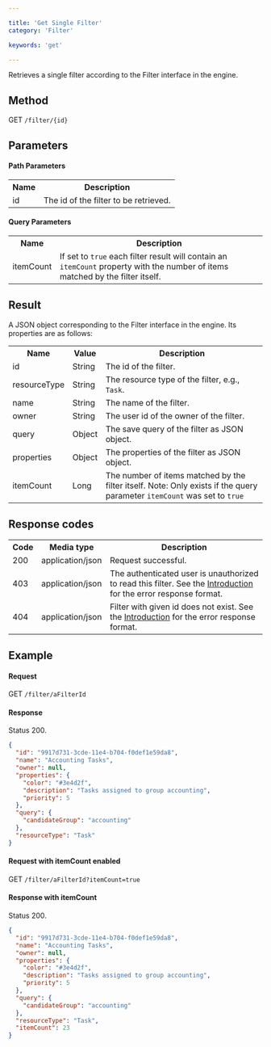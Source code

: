 ```yaml
---

title: 'Get Single Filter'
category: 'Filter'

keywords: 'get'

---
```



Retrieves a single filter according to the Filter interface in the engine.


Method
------

GET `/filter/{id}`

Parameters
----------

#### Path Parameters

<table class="table table-striped">
  <tr>
    <th>Name</th>
    <th>Description</th>
  </tr>
  <tr>
    <td>id</td>
    <td>The id of the filter to be retrieved.</td>
  </tr>
</table>

#### Query Parameters

<table class="table table-striped">
  <tr>
    <th>Name</th>
    <th>Description</th>
  </tr>
  <tr>
    <td>itemCount</td>
    <td>
      If set to <code>true</code> each filter result will contain an <code>itemCount</code> property
      with the number of items matched by the filter itself.
    </td>
  </tr>
</table>

Result
------

A JSON object corresponding to the Filter interface in the engine.
Its properties are as follows:

<table class="table table-striped">
  <tr>
    <th>Name</th>
    <th>Value</th>
    <th>Description</th>
  </tr>
  <tr>
    <td>id</td>
    <td>String</td>
    <td>The id of the filter.</td>
  </tr>
  <tr>
    <td>resourceType</td>
    <td>String</td>
    <td>The resource type of the filter, e.g., <code>Task</code>.</td>
  </tr>
  <tr>
    <td>name</td>
    <td>String</td>
    <td>The name of the filter.</td>
  </tr>
  <tr>
    <td>owner</td>
    <td>String</td>
    <td>The user id of the owner of the filter.</td>
  </tr>
  <tr>
    <td>query</td>
    <td>Object</td>
    <td>The save query of the filter as JSON object.</td>
  </tr>
  <tr>
    <td>properties</td>
    <td>Object</td>
    <td>The properties of the filter as JSON object.</td>
  </tr>
  <tr>
    <td>itemCount</td>
    <td>Long</td>
    <td>
      The number of items matched by the filter itself. Note: Only exists if the query parameter
      <code>itemCount</code> was set to <code>true</code>
    </td>
  </tr>
</table>


Response codes
--------------

<table class="table table-striped">
  <tr>
    <th>Code</th>
    <th>Media type</th>
    <th>Description</th>
  </tr>
  <tr>
    <td>200</td>
    <td>application/json</td>
    <td>Request successful.</td>
  </tr>
  <tr>
    <td>403</td>
    <td>application/json</td>
    <td>
      The authenticated user is unauthorized to read this filter.
      See the <a href="ref:#overview-introduction">Introduction</a> for the error response format.
    </td>
  </tr>
  <tr>
    <td>404</td>
    <td>application/json</td>
    <td>
      Filter with given id does not exist. See the
      <a href="ref:#overview-introduction">Introduction</a> for the error response format.
    </td>
  </tr>
</table>


Example
-------

#### Request

GET `/filter/aFilterId`

#### Response

Status 200.

```json
{
  "id": "9917d731-3cde-11e4-b704-f0def1e59da8",
  "name": "Accounting Tasks",
  "owner": null,
  "properties": {
    "color": "#3e4d2f",
    "description": "Tasks assigned to group accounting",
    "priority": 5
  },
  "query": {
    "candidateGroup": "accounting"
  },
  "resourceType": "Task"
}
```

#### Request with itemCount enabled

GET `/filter/aFilterId?itemCount=true`

#### Response with itemCount

Status 200.

```json
{
  "id": "9917d731-3cde-11e4-b704-f0def1e59da8",
  "name": "Accounting Tasks",
  "owner": null,
  "properties": {
    "color": "#3e4d2f",
    "description": "Tasks assigned to group accounting",
    "priority": 5
  },
  "query": {
    "candidateGroup": "accounting"
  },
  "resourceType": "Task",
  "itemCount": 23
}
```
